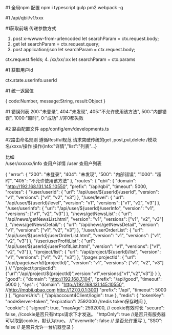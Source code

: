 #1 全局npm 配置
npm i typescript gulp pm2 webpack -g

#1
/api/qbii/v1/xxx



#1获取前端 传递参数方式


 1. post     x-wwww-from-urlencoded   let searchParam  = ctx.request.body;
 2. get                               let searchParam = ctx.request.query;
 3. post     application/json         let searchParam = ctx.request.body;


  ctx.request.fields;
 4. /xx/xx/:xx                              let searchParam =  ctx.params

 #1 获取用户id

 ctx.state.userInfo.userId

 #1  统一返回值

{
    code:Number,
    message:String,
    result:Object
}

#1 错误列表
200:"未登录",
404:"未发现",
405:"不允许使用该方法",
500:"内部错误",
1000:"超时",
0:"成功" //非0都失败

#2  路由配置文件
app/config/env/developments.ts

#2路由命名规则 遵循Restful规范  请求突破传统的get ,post,pul,delete
/模块名/xxxx/操作
操作{info:"详情","list":"列表"...}

比如  
/user/xxxxxx/info   查用户详情
/user  查用户列表






{
    "error": {
        "200": "未登录",
        "404": "未发现",
        "500": "内部错误",
        "1000": "超时",
        "405": "不允许使用该方法"
    },
    "routes": {
        "qbii": {
            "domain": "http://192.168.131.145:10550",
            "prefix": "/api/qbii",
            "timeout": 5000,
            "routes": {
                "/user/userId": {
                    "url": "/api/user/${userId}/userId",
                    "version": "v1",
                    "versions": ["v1", "v2", "v3"]
                },
                "/user/level": {
                    "url": "/api/user/${userId}/level",
                    "version": "v1",
                    "versions": ["v1", "v2", "v3"]
                },
                "/user/userInfo": {
                    "url": "/api/user/${userId}/userInfo",
                    "version": "v1",
                    "versions": ["v1", "v2", "v3"]
                },
                "/news/getNewsList": {
                    "url": "/api/news/getNewsList.html",
                    "version": "v1",
                    "versions": ["v1", "v2", "v3"]
                },
                "/news/getNewsDetail/": {
                    "url": "/api/news/getNewsDetail",
                    "version": "v1",
                    "versions": ["v1", "v2", "v3"]
                },
                "/user/userOrderList": {
                    "url": "/api/user/${userId}/userOrderList.html",
                    "version": "v1",
                    "versions": ["v1", "v2", "v3"]
                },
                "/user/userProfitList": {
                    "url": "/api/user/${userId}/userProfitList.html",
                    "version": "v1",
                    "versions": ["v1", "v2", "v3"]
                },
                "/project/list": {
                    "url": "/api/project/${userId}/list",
                    "version": "v1",
                    "versions": ["v1", "v2", "v3"]
                },
                "/page/:projectId": {
                    "url": "/api/page/${userId}/${projectId}",
                    "version": "v1",
                    "versions": ["v1", "v2", "v3"]
                }
                // "/project/:projectId":{"url":"/api/project/${projectId}",version:"v1",versions:["v1","v2","v3"]}
            }
        },
        "good": {
            "domain": "http://192.168.7.104",
            "prefix": "/api/good",
            "timeout": 5000
        },
        "sys": {
            "domain": "http://192.168.131.145:10550", //http://mqbii.qbao.com  http://127.0.0.1:3001
            "prefix": "/api",
            "timeout": 5000
        }
    },
    "ignoreUrls": {
        "/api/account4Client/login": true
    },
    "redis": {
        "tokenKey": "nodeServer-token",
        "expiration": 2592000 //redis token保存时间
    },
    "cookie": {
        "signed": true,
        "maxAge": 2592000, // cookie有效时长
        "secure": false, //cookie是否只有https请求下才发送。
        "httpOnly": true //是否只有服务器可以取到cookie，默认为true。
        //"overwrite": false  // 是否允许重写
    },
    "SSO": false // 是否只允许一台机器登录
}